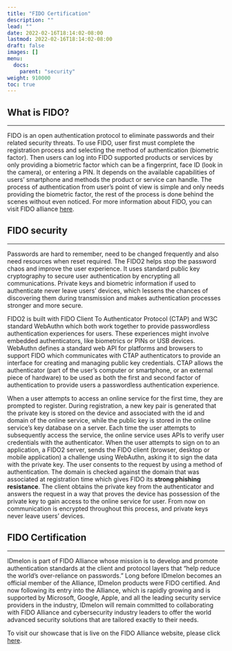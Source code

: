 ```yaml
---
title: "FIDO Certification"
description: ""
lead: ""
date: 2022-02-16T18:14:02-08:00
lastmod: 2022-02-16T18:14:02-08:00
draft: false
images: []
menu:
  docs:
    parent: "security"
weight: 910000
toc: true
---
```


## What is FIDO?

---

FIDO is an open authentication protocol to eliminate passwords and their related security threats. To use FIDO, user first must complete the registration process and selecting the method of authentication (biometric factor). Then users can log into FIDO supported products or services by only providing a biometric factor which can be a fingerprint, face ID (look in the camera), or entering a PIN. It depends on the available capabilities of users’ smartphone and methods the product or service can handle. The process of authentication from user’s point of view is simple and only needs providing the biometric factor, the rest of the process is done behind the scenes without even noticed. For more information about FIDO, you can visit FIDO alliance [here](https://fidoalliance.org).

## FIDO security

---

Passwords are hard to remember, need to be changed frequently and also need resources when reset required. The FIDO2 helps stop the password chaos and improve the user experience. It uses standard public key cryptography to secure user authentication by encrypting all  communications. Private keys and biometric information if used to authenticate never leave users’ devices, which lessens the chances of discovering them during transmission and makes authentication processes stronger and more secure.

FIDO2 is built with FIDO Client To Authenticator Protocol (CTAP) and W3C standard WebAuthn which both work together to provide passwordless authentication experiences for users. These experiences might involve embedded authenticators, like biometrics or PINs or USB devices. WebAuthn defines a standard web API for platforms and browsers to support FIDO which communicates with CTAP authenticators to provide an interface for creating and managing public key credentials. CTAP allows the authenticator (part of the user’s computer or smartphone, or an external piece of hardware) to be used as both the first and second factor of authentication to provide users a passwordless authentication experience.

When a user attempts to access an online service for the first time, they are prompted to register. During registration, a new key pair is generated that the private key is stored on the device and associated with the id and domain of the online service, while the public key is stored in the online service’s key database on a server. Each time the user attempts to subsequently access the service, the online service uses APIs to verify user credentials with the authenticator. When the user attempts to sign on to an application, a FIDO2 server, sends the FIDO client (browser, desktop or mobile application) a challenge using WebAuthn, asking it to sign the data with the private key. The user consents to the request by using a method of authentication. The domain is checked against the domain that was associated at registration time which gives FIDO its **strong phishing resistance**. The client obtains the private key from the authenticator and answers the request in a way that proves the device has possession of the private key to gain access to the online service for user. From now on communication is
encrypted throughout this process, and private keys never leave users’ devices.

## FIDO Certification

---

IDmelon is part of FIDO Alliance whose mission is to develop and promote authentication standards at the client and protocol layers that “help reduce the world’s over-reliance on passwords.” Long before IDmelon becomes an official member of the Alliance, IDmelon products were FIDO certified. And now following its entry into the Alliance, which is rapidly growing and is supported by Microsoft, Google, Apple, and all the leading security service providers in the industry, IDmelon will remain committed to collaborating with FIDO Alliance and cybersecurity industry leaders to offer the world advanced security solutions that are tailored exactly to their needs.

To visit our showcase that is live on the FIDO Alliance website, please
click [here](https://fidoalliance.org/company/idmelon).
